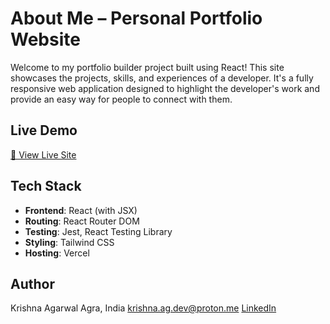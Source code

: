 # About Me – Personal Portfolio Website

Welcome to my portfolio builder project built using React! This site showcases the projects, skills, and experiences of a developer. It's a fully responsive web application designed to highlight the developer's work and provide an easy way for people to connect with them.

## Live Demo

[🔗 View Live Site](https://aboutfoliome.vercel.app)

## Tech Stack

- **Frontend**: React (with JSX)
- **Routing**: React Router DOM
- **Testing**: Jest, React Testing Library
- **Styling**: Tailwind CSS
- **Hosting**: Vercel

## Author

  Krishna Agarwal
  Agra, India
  krishna.ag.dev@proton.me
  [LinkedIn](https://www.linkedin.com/in/krishna-agarwal1611)
